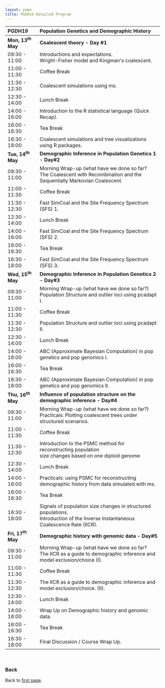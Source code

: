 ```yaml
---
layout: page
title: PGDH19 Detailed Program
---
```


|PGDH19 | Population Genetics and Demographic History |
|:-------|:---------------------------------------------|
| **Mon, <b>13<sup>th</sup> </b>May** | **Coalescent theory - Day #1** |
| 09:30 - 11:00 | Introductions and expectations. <br /> Wright-Fisher model and Kingman's coalescent. |
| 11:00 - 11:30	| Coffee Break |
|11:30 - 12:30 | Coalescent simulations using ms.|
|12:30 - 14:00 |	Lunch Break |
|14:00 - 16:00 |Introduction to the R statistical language (Quick Recap).|
|16:00 - 16:30 | Tea Break |
|16:30 - 18:00 |Coalescent simulations and tree visualizations using R packages. |
| **Tue, <b>14<sup>th</sup> </b>May** | **Demographic Inference in Population Genetics 1 - Day#2** |
|09:30 - 11:00 |	Morning Wrap-up (what have we done so far? <br /> The Coalescent with Recombination and the Sequentially Markovian Coalescent. |
|11:00 - 11:30 | Coffee Break |
|11:30 - 12:30 | Fast SimCoal and the Site Frequency Spectrum (SFS) 1.|
|12:30 - 14:00 | Lunch Break |
|14:00 - 16:00 | Fast SimCoal and the Site Frequency Spectrum (SFS) 2. |
|16:00 - 16:30 |	Tea Break |
|16:30 - 18:00 | Fast SimCoal and the Site Frequency Spectrum (SFS) 3. |
| **Wed, <b>15<sup>th</sup> </b>May** | **Demographic Inference in Population Genetics 2 - Day#3** |
|09:30 - 11:00 | Morning Wrap-up (what have we done so far?) <br /> Population Structure and outlier loci using pcadapt I.|
|11:00 - 11:30 | Coffee Break |
|11:30 - 12:30 | Population Structure and outlier loci using pcadapt II.|
|12:30 - 14:00 | Lunch Break |
|14:00 - 16:00 | ABC (Approximate Bayesian Computation) in pop genetics and pop genomics I. |
|16:00 - 16:30 | Tea Break |
|16:30 - 18:00 | ABC (Approximate Bayesian Computation) in pop genetics and pop genomics II. |
| **Thu, <b>16<sup>th</sup> </b>May** | **Influence of population structure on the demographic inference - Day#4** |
|09:30 - 11:00 | Morning Wrap-up (what have we done so far?) <br /> Practicals: Plotting coalescent trees under structured scenarios.|
|11:00 - 11:30 | Coffee Break |
|11:30 - 12:30 | Introduction to the PSMC method for reconstructing population <br/> size changes based on one diploid genome |
|12:30 - 14:00 | Lunch Break |
|14:00 - 16:00 | Practicals: using PSMC for reconstructing demographic history from data simulated with ms.|
|16:00 - 16:30 | Tea Break |
|16:30 - 18:00 | Signals of population size changes in structured populations. <br/>Introduction of the Inverse Instantaneous Coalescence Rate (IICR).|
| **Fri, <b>17<sup>th</sup> </b>May** | **Demographic history with genomic data - Day#5** |
|09:30 - 11:00 | Morning Wrap-up (what have we done so far? <br /> The IICR as a guide to demographic inference and model exclusion/choice (I).|
|11:00 - 11:30 | Coffee Break |
|11:30 - 12:30 | The IICR as a guide to demographic inference and model exclusion/choice. (II).|
|12:30 - 14:00 | Lunch Break|
|14:00 - 16:00 | Wrap Up on Demographic history and genomic data.|
|16:00 - 16:30 | Tea Break |
|16:30 - 18:00 | Final Discussion / Course Wrap Up.|

<br/>

### Back

Back to [first page](../index.md).